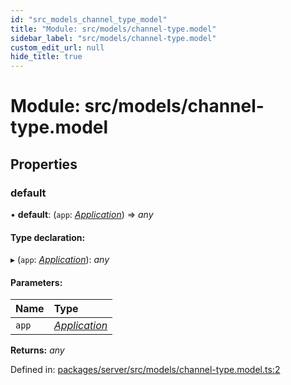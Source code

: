 ```yaml
---
id: "src_models_channel_type_model"
title: "Module: src/models/channel-type.model"
sidebar_label: "src/models/channel-type.model"
custom_edit_url: null
hide_title: true
---
```


# Module: src/models/channel-type.model

## Properties

### default

• **default**: (`app`: [*Application*](src_declarations.md#application)) => *any*

#### Type declaration:

▸ (`app`: [*Application*](src_declarations.md#application)): *any*

#### Parameters:

Name | Type |
:------ | :------ |
`app` | [*Application*](src_declarations.md#application) |

**Returns:** *any*

Defined in: [packages/server/src/models/channel-type.model.ts:2](https://github.com/xr3ngine/xr3ngine/blob/66a84a950/packages/server/src/models/channel-type.model.ts#L2)
